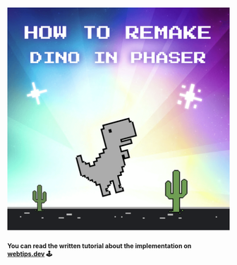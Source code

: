 <h1>
    <img src="src/assets/img/dino.png" alt="Remake of Chrome's Dino in PhaserJS" />
</h1>
<h4>You can read the written tutorial about the implementation on <strong><a href="https://www.webtips.dev/webtips/phaser/remake-dino-in-phaserjs-part1">webtips.dev</a></strong> 🕹️</h4>
